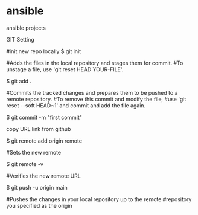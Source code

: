 # ansible
ansible projects



GIT Setting

#init new repo locally
$ git init

#Adds the files in the local repository and stages them for commit.
#To unstage a file, use 'git reset HEAD YOUR-FILE'.

$ git add .

#Commits the tracked changes and prepares them to be pushed to a remote repository. 
#To remove this commit and modify the file, 
#use 'git reset --soft HEAD~1' and commit and add the file again.

$ git commit -m "first commit"

copy URL link from github

$ git remote add origin remote <URL link>
  
#Sets the new remote

$ git remote -v 

#Verifies the new remote URL

$ git push -u origin main

#Pushes the changes in your local repository up to the remote 
#repository you specified as the origin




